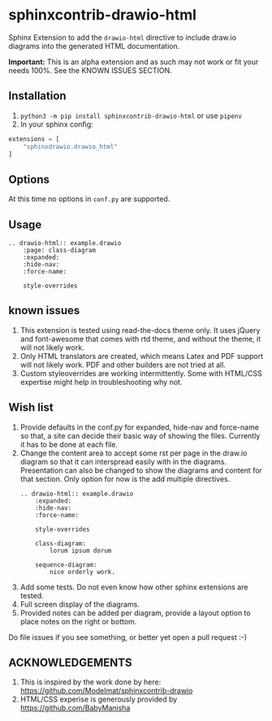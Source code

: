 # sphinxcontrib-drawio-html
Sphinx Extension to add the ``drawio-html`` directive to include 
draw.io diagrams into the generated HTML documentation.

**Important:** This is an alpha extension and as such may not work or
fit your needs 100%.  See the KNOWN ISSUES SECTION. 

## Installation

1. ``python3 -m pip install sphinxcontrib-drawio-html`` or use ``pipenv`` 
2. In your sphinx config:
```python
extensions = [
    "sphinxdrawio.drawio_html"
]
```

## Options

At this time no options in ``conf.py`` are supported. 

## Usage
```
.. drawio-html:: example.drawio
    :page: class-diagram
    :expanded:
    :hide-nav:
    :force-name:

    style-overrides

```

## known issues
1. This extension is tested using read-the-docs theme only.  It uses jQuery and font-awesome
   that comes with rtd theme, and without the theme, it will not likely work. 
2. Only HTML translators are created, which means Latex and PDF support will not likely
   work. PDF and other builders are not tried at all. 
3. Custom styleoverrides are working intermittently.  Some with HTML/CSS expertise might
   help in troubleshooting why not. 

## Wish list 
1. Provide defaults in the conf.py for expanded, hide-nav and force-name so that, a site
   can decide their basic way of showing the files.  Currently it has to be done at 
   each file. 
2. Change the content area to accept some rst per page in the draw.io diagram so that it
   can interspread easily with in the diagrams.  Presentation can also be changed to show
   the diagrams and content for that section. Only option for now is the add multiple
   directives. 
    ```
    .. drawio-html:: example.drawio
        :expanded:
        :hide-nav:
        :force-name:

        style-overrides

        class-diagram:
            lorum ipsum dorum

        sequence-diagram:
            nice orderly work.

    ```
3. Add some tests.  Do not even know how other sphinx extensions are tested. 
4. Full screen display of the diagrams. 
5. Provided notes can be added per diagram, provide a layout option to place
   notes on the right or bottom. 

Do file issues if you see something, or better yet open a pull request :-) 

## ACKNOWLEDGEMENTS

1. This is inspired by the work done by here:  https://github.com/Modelmat/sphinxcontrib-drawio
2. HTML/CSS experise is generously provided by https://github.com/BabyManisha
